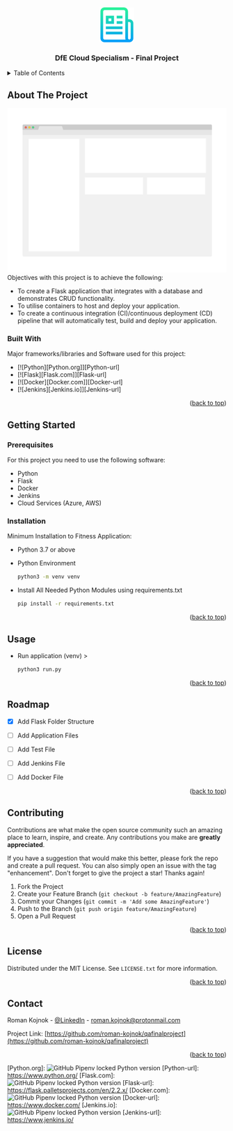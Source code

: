 <a name="readme-top"></a>
<!-- PROJECT LOGO -->
<br />
<div align="center">
  <a href="https://github.com/roman-kojnok/qafinalproject">
    <img src="images/logo.png" alt="Logo" width="80" height="80">
  </a>

  <h3 align="center">DfE Cloud Specialism - Final Project</h3>
</div>



<!-- TABLE OF CONTENTS -->
<details>
  <summary>Table of Contents</summary>
  <ol>
    <li>
      <a href="#about-the-project">About The Project</a>
      <ul>
        <li><a href="#built-with">Built With</a></li>
      </ul>
    </li>
    <li>
      <a href="#getting-started">Getting Started</a>
      <ul>
        <li><a href="#prerequisites">Prerequisites</a></li>
        <li><a href="#installation">Installation</a></li>
      </ul>
    </li>
    <li><a href="#usage">Usage</a></li>
    <li><a href="#roadmap">Roadmap</a></li>
    <li><a href="#contributing">Contributing</a></li>
    <li><a href="#license">License</a></li>
    <li><a href="#contact">Contact</a></li>
  </ol>
</details>



<!-- ABOUT THE PROJECT -->
## About The Project
[![Azure VM Screenshot][product-screenshot]](https://example.com)
Objectives with this project is to achieve the following:

- To create a Flask application that integrates with a database and demonstrates CRUD functionality.
- To utilise containers to host and deploy your application.
- To create a continuous integration (CI)/continuous deployment (CD) pipeline that will automatically test, build and deploy your application.

### Built With
Major frameworks/libraries and Software used for this project:

* [![Python][Python.org]][Python-url]
* [![Flask][Flask.com]][Flask-url]
* [![Docker][Docker.com]][Docker-url]
* [![Jenkins][Jenkins.io]][Jenkins-url]

<p align="right">(<a href="#readme-top">back to top</a>)</p>


<!-- GETTING STARTED -->
## Getting Started


### Prerequisites

For this project you need to use the following software:
* Python
* Flask
* Docker
* Jenkins
* Cloud Services (Azure, AWS)


### Installation

Minimum Installation to Fitness Application:

* Python 3.7 or above

* Python Environment
  ```sh
  python3 -m venv venv
  ```
* Install All Needed Python Modules using requirements.txt
  ```sh
  pip install -r requirements.txt
  ```



<p align="right">(<a href="#readme-top">back to top</a>)</p>



<!-- USAGE EXAMPLES -->
## Usage
* Run application (venv) >
  ```sh
  python3 run.py
  ```

<p align="right">(<a href="#readme-top">back to top</a>)</p>



<!-- ROADMAP -->
## Roadmap

- [x] Add Flask Folder Structure
- [ ] Add Application Files
- [ ] Add Test File
- [ ] Add Jenkins File
- [ ] Add Docker File


<p align="right">(<a href="#readme-top">back to top</a>)</p>



<!-- CONTRIBUTING -->
## Contributing

Contributions are what make the open source community such an amazing place to learn, inspire, and create. Any contributions you make are **greatly appreciated**.

If you have a suggestion that would make this better, please fork the repo and create a pull request. You can also simply open an issue with the tag "enhancement".
Don't forget to give the project a star! Thanks again!

1. Fork the Project
2. Create your Feature Branch (`git checkout -b feature/AmazingFeature`)
3. Commit your Changes (`git commit -m 'Add some AmazingFeature'`)
4. Push to the Branch (`git push origin feature/AmazingFeature`)
5. Open a Pull Request

<p align="right">(<a href="#readme-top">back to top</a>)</p>



<!-- LICENSE -->
## License

Distributed under the MIT License. See `LICENSE.txt` for more information.

<p align="right">(<a href="#readme-top">back to top</a>)</p>



<!-- CONTACT -->
## Contact

Roman Kojnok - [@LinkedIn](https://www.linkedin.com/in/roman-kojnok-b69601161/) - roman.kojnok@protonmail.com

Project Link: [https://github.com/roman-kojnok/qafinalproject](https://github.com/roman-kojnok/qafinalproject)

<p align="right">(<a href="#readme-top">back to top</a>)</p>

[product-screenshot]: images/screenshot.png
[Python.org]: ![GitHub Pipenv locked Python version](https://img.shields.io/github/pipenv/locked/python-version/roman-kojnok/qafinalproject)
[Python-url]: https://www.python.org/
[Flask.com]: ![GitHub Pipenv locked Python version](https://img.shields.io/github/pipenv/locked/python-version/roman-kojnok/qafinalproject)
[Flask-url]: https://flask.palletsprojects.com/en/2.2.x/
[Docker.com]: ![GitHub Pipenv locked Python version](https://img.shields.io/github/pipenv/locked/python-version/roman-kojnok/qafinalproject)
[Docker-url]: https://www.docker.com/
[Jenkins.io]: ![GitHub Pipenv locked Python version](https://img.shields.io/github/pipenv/locked/python-version/roman-kojnok/qafinalproject)
[Jenkins-url]: https://www.jenkins.io/
